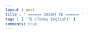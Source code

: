 ```yaml
---
layout : post
title : ' ====== 2020년 TE ====== '
tags : [ 'TE (Today English)' ]
comments: true
---
```

